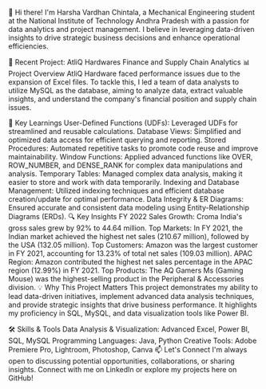 👋 Hi there! I'm Harsha Vardhan Chintala, a Mechanical Engineering student at the National Institute of Technology Andhra Pradesh with a passion for data analytics and project management. I believe in leveraging data-driven insights to drive strategic business decisions and enhance operational efficiencies.

🚀 Recent Project: AtliQ Hardwares Finance and Supply Chain Analytics
📊 Project Overview
AtliQ Hardware faced performance issues due to the expansion of Excel files. To tackle this, I led a team of data analysts to utilize MySQL as the database, aiming to analyze data, extract valuable insights, and understand the company's financial position and supply chain issues.

🔑 Key Learnings
User-Defined Functions (UDFs): Leveraged UDFs for streamlined and reusable calculations.
Database Views: Simplified and optimized data access for efficient querying and reporting.
Stored Procedures: Automated repetitive tasks to promote code reuse and improve maintainability.
Window Functions: Applied advanced functions like OVER, ROW_NUMBER, and DENSE_RANK for complex data manipulations and analysis.
Temporary Tables: Managed complex data analysis, making it easier to store and work with data temporarily.
Indexing and Database Management: Utilized indexing techniques and efficient database creation/update for optimal performance.
Data Integrity & ER Diagrams: Ensured accurate and consistent data modeling using Entity-Relationship Diagrams (ERDs).
🔍 Key Insights
FY 2022 Sales Growth: Croma India's gross sales grew by 92% to 44.64 million.
Top Markets: In FY 2021, the Indian market achieved the highest net sales (210.67 million), followed by the USA (132.05 million).
Top Customers: Amazon was the largest customer in FY 2021, accounting for 13.23% of total net sales (109.03 million).
APAC Region: Amazon contributed the highest net sales percentage in the APAC region (12.99%) in FY 2021.
Top Products: The AQ Gamers Ms (Gaming Mouse) was the highest-selling product in the Peripheral & Accessories division.
💡 Why This Project Matters
This project demonstrates my ability to lead data-driven initiatives, implement advanced data analysis techniques, and provide strategic insights that drive business performance. It highlights my proficiency in SQL, MySQL, and data visualization tools like Power BI.

🛠️ Skills & Tools
Data Analysis & Visualization: Advanced Excel, Power BI, SQL, MySQL
Programming Languages: Java, Python
Creative Tools: Adobe Premiere Pro, Lightroom, Photoshop, Canva
📫 Let's Connect
I'm always open to discussing potential opportunities, collaborations, or sharing insights. Connect with me on LinkedIn or explore my projects here on GitHub!
